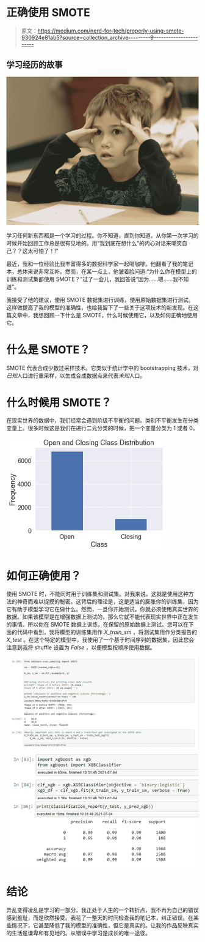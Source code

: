 # 正确使用 SMOTE

> 原文：<https://medium.com/nerd-for-tech/properly-using-smote-930924e81ab5?source=collection_archive---------9----------------------->

## 学习经历的故事

![](img/a6346e783a58a90431e14da50a6d5cdf.png)

学习任何新东西都是一个学习的过程。你不知道，直到你知道。从你第一次学习的时候开始回顾工作总是很有见地的。用“我到底在想什么”的内心对话来嘲笑自己？？这太可怕了！!"

最近，我和一位经验比我丰富得多的数据科学家一起喝咖啡。他翻看了我的笔记本，总体来说非常互补。然而，在某一点上，他皱着脸问道:“为什么你在模型上的训练和测试集都使用 SMOTE？”过了一会儿，我回答说“因为……嗯……我不知道”。

我接受了他的建议，使用 SMOTE 数据集进行训练，使用原始数据集进行测试。这样做提高了我的模型的准确性，也给我留下了一些关于这项技术的新发现。在这篇文章中，我想回顾一下什么是 SMOTE，什么时候使用它，以及如何正确地使用它。

# 什么是 SMOTE？

SMOTE 代表合成少数过采样技术。它类似于统计学中的 bootstrapping 技术，对*已知*人口进行重采样，以生成合成数据点来代表*未知*人口。

# 什么时候用 SMOTE？

在现实世界的数据中，我们经常会遇到阶级不平衡的问题。类别不平衡发生在分类变量上。很多时候这是我们在进行二元分类的时候，把一个变量分类为 1 或者 0。

![](img/e3330107f94a0277cb1a4197525d29c4.png)

# 如何正确使用？

使用 SMOTE 时，不能同时用于训练集和测试集。对我来说，这就是使用这种方法的神奇而难以捉摸的秘密。这背后的理论是，这是适当的膨胀你的训练集，因为它有助于模型学习它在做什么。然而，一旦你开始测试，你就必须使用真实世界的数据。如果该模型是在增强数据上测试的，那么它就不能代表现实世界中正在发生的事情。所以你在 SMOTE 数据上训练，在保留的原始数据上测试。您可以在下面的代码中看到，我将模型的训练集用作 *X_train_sm* ，将测试集用作分类报告的 *X_test* 。在这个特定的模型中，我使用了一个基于时间序列的数据集，因此您会注意到我将 shuffle 设置为 *False* ，以便模型按顺序使用数据。

![](img/b0685e13ad79f36d5dfd435741251e06.png)![](img/701982da1205cb9a15c2d99cb90d6936.png)![](img/bf4325f7c9d3fa1c75d1b0d42df22f36.png)

# 结论

弄乱变得凌乱是学习的一部分。我正处于人生的一个转折点，我不再为自己的错误感到羞耻，而是欣然接受。我花了一整天的时间检查我的笔记本，纠正错误。在某些情况下，它甚至降低了我的模型的准确性，但它是真实的。让我的作品反映真实的生活是谦卑和有见地的。从错误中学习是成长的唯一途径。